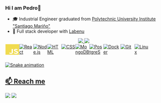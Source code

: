 ### Hi I am Pedro👋

- 🎓 Industrial Engineer graduated from <a href="">Polytechnic University Institute "Santiago Mariño"</a>
- 🚀 Full stack developer with <a href="https://www.labenu.com.br/">Labenu</a>  

<div align="center">
  <a href="https://github.com/elprogramadorpedro">
  <img height="180em" src="https://github-readme-stats.vercel.app/api?username=elprogramadorpedro&show_icons=true&theme=dracula&include_all_commits=true&count_private=true"/>
  <img height="180em" src="https://github-readme-stats.vercel.app/api/top-langs/?username=elprogramadorpedro&layout=compact&langs_count=7&theme=dracula"/>
</div>


<div style="display: flex">
 <img align="center" title="JavaScript" alt="JavaScript" height="35" width="45" src="https://raw.githubusercontent.com/devicons/devicon/master/icons/javascript/javascript-plain.svg"/>
   <img align="center" title="React" alt="React" height="35" width="45" src="https://cdn.jsdelivr.net/gh/devicons/devicon/icons/react/react-original.svg"/>
 <img align="center" title="Node.js" alt="Node.js" height="35" width="45" src="https://cdn.jsdelivr.net/gh/devicons/devicon/icons/nodejs/nodejs-original.svg" />
  <img align="center" title="HTML5" alt="HTML" height="35" width="45" src="https://cdn.jsdelivr.net/gh/devicons/devicon/icons/html5/html5-original.svg"/>
  <img align="center" title="CSS3" alt="CSS" height="35" width="45" src="https://cdn.jsdelivr.net/gh/devicons/devicon/icons/css3/css3-original.svg" />
 
  <img align="center" title="MongoDB" alt="MongoDB" height="35" width="45" src="https://cdn.jsdelivr.net/gh/devicons/devicon/icons/mongodb/mongodb-original.svg" />

  <img align="center" title="PostgreSQL" alt="PostgreSQL" height="35" width="45" src="https://cdn.jsdelivr.net/gh/devicons/devicon/icons/postgresql/postgresql-original.svg" />
  <img align="center" title="Docker" alt="Docker" height="45" width="55" src="https://cdn.jsdelivr.net/gh/devicons/devicon/icons/docker/docker-original.svg" />
  <img align="center" title="Git" alt="Git" height="35" width="45" src="https://cdn.jsdelivr.net/gh/devicons/devicon/icons/git/git-original.svg" />
  <img align="center" title="Linux" alt="Linux" height="35" width="45"src="https://cdn.jsdelivr.net/gh/devicons/devicon/icons/linux/linux-original.svg" />
</div>
  
  ![Snake animation](https://github.com/elprogramadorpedro/elprogramadorpedro/blob/output/github-contribution-grid-snake.svg)

## 📫 Reach me
<a href="https://www.linkedin.com/in/pedro-antonio-villalba-imbrech-aa61841a1/" target="_blank"><img src="https://img.shields.io/badge/-LinkedIn-%230077B5?style=for-the-badge&logo=linkedin&logoColor=white"></a>
<a href = "mailto:elprogramador@gmail.com"><img src="https://img.shields.io/badge/-Gmail-%23333?style=for-the-badge&logo=gmail&logoColor=red" target="_blank"></a>
